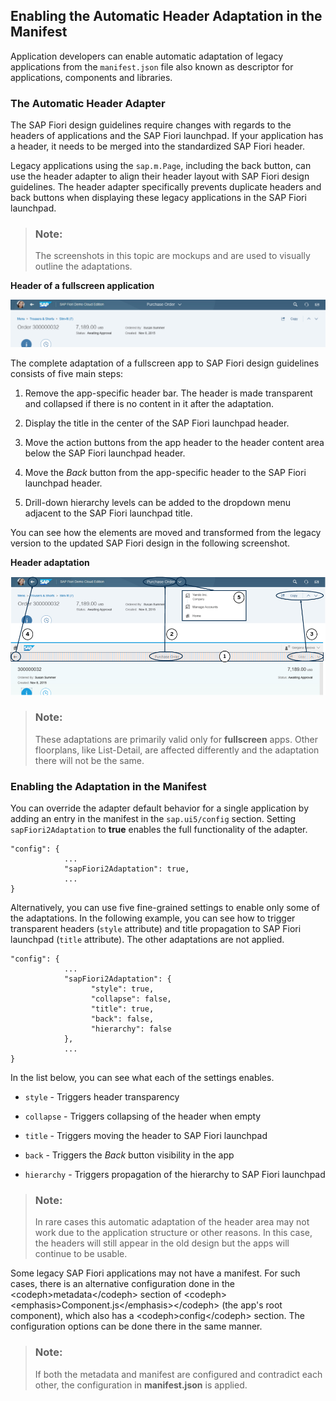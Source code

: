 <!-- loio0635156f3950494885ca314a13e15e29 -->

## Enabling the Automatic Header Adaptation in the Manifest

Application developers can enable automatic adaptation of legacy applications from the `manifest.json` file also known as descriptor for applications, components and libraries.



### The Automatic Header Adapter

The SAP Fiori design guidelines require changes with regards to the headers of applications and the SAP Fiori launchpad. If your application has a header, it needs to be merged into the standardized SAP Fiori header.

Legacy applications using the `sap.m.Page`, including the back button, can use the header adapter to align their header layout with SAP Fiori design guidelines. The header adapter specifically prevents duplicate headers and back buttons when displaying these legacy applications in the SAP Fiori launchpad.

> ### Note:  
> The screenshots in this topic are mockups and are used to visually outline the adaptations.

  
  
**Header of a fullscreen application**

![](images/loiod78b4f43624842a894908bbcf9c8dd20_HiRes.png "Header of a fullscreen application")

The complete adaptation of a fullscreen app to SAP Fiori design guidelines consists of five main steps:

1.  Remove the app-specific header bar. The header is made transparent and collapsed if there is no content in it after the adaptation.

2.  Display the title in the center of the SAP Fiori launchpad header.

3.  Move the action buttons from the app header to the header content area below the SAP Fiori launchpad header.

4.  Move the *Back* button from the app-specific header to the SAP Fiori launchpad header.

5.  Drill-down hierarchy levels can be added to the dropdown menu adjacent to the SAP Fiori launchpad title.


You can see how the elements are moved and transformed from the legacy version to the updated SAP Fiori design in the following screenshot.

  
  
**Header adaptation**

![](images/loiofba5d251f36145f285963be29070219a_HiRes.png "Header adaptation")

> ### Note:  
> These adaptations are primarily valid only for **fullscreen** apps. Other floorplans, like List-Detail, are affected differently and the adaptation there will not be the same.



### Enabling the Adaptation in the Manifest

You can override the adapter default behavior for a single application by adding an entry in the manifest in the `sap.ui5/config` section. Setting `sapFiori2Adaptation` to **true** enables the full functionality of the adapter.

```
"config": {
            ...
            "sapFiori2Adaptation": true,
            ...
}

```

Alternatively, you can use five fine-grained settings to enable only some of the adaptations. In the following example, you can see how to trigger transparent headers \(`style` attribute\) and title propagation to SAP Fiori launchpad \(`title` attribute\). The other adaptations are not applied.

```
"config": {
            ...
            "sapFiori2Adaptation": {
                  "style": true,       
                  "collapse": false,   
                  "title": true,       
                  "back": false,       
                  "hierarchy": false   
            },
            ...
}

```

In the list below, you can see what each of the settings enables.

-   `style` - Triggers header transparency

-   `collapse` - Triggers collapsing of the header when empty

-   `title` - Triggers moving the header to SAP Fiori launchpad

-   `back` - Triggers the *Back* button visibility in the app

-   `hierarchy` - Triggers propagation of the hierarchy to SAP Fiori launchpad


> ### Note:  
> In rare cases this automatic adaptation of the header area may not work due to the application structure or other reasons. In this case, the headers will still appear in the old design but the apps will continue to be usable.

Some legacy SAP Fiori applications may not have a manifest. For such cases, there is an alternative configuration done in the <codeph\>metadata</codeph\> section of <codeph\><emphasis\>Component.js</emphasis\></codeph\> \(the app's root component\), which also has a <codeph\>config</codeph\> section. The configuration options can be done there in the same manner.

> ### Note:  
> If both the metadata and manifest are configured and contradict each other, the configuration in **manifest.json** is applied.

